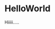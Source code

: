# HelloWorld
<!DOCTYPE html>
<html>
<head>
<meta charset="UTF-8">
<title>Test</title>
</head>

<body>
Hiiiii.....
</body>

</html> 
